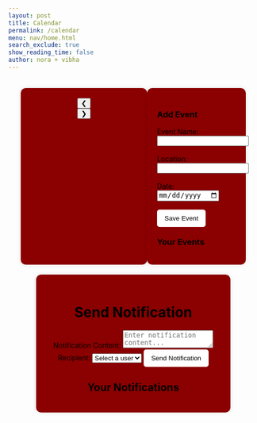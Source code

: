 ```yaml
---
layout: post
title: Calendar
permalink: /calendar
menu: nav/home.html
search_exclude: true
show_reading_time: false
author: nora + vibha
---
```


<style>
    body {
        background-image: url('images/greenbg.png');
        background-size: cover;
        background-position: center;
        background-attachment: fixed;
    }
    .container {
        display: flex;
        justify-content: space-between;
        width: 90%;
        margin: auto;
        padding: 20px;
    }
    .calendar-container {
        width: 60%;
        text-align: center;
        padding: 20px;
        background: #8B0000;
        border-radius: 10px;
        box-shadow: 0 0 10px rgba(0, 0, 0, 0.1);
    }
    .event-container {
        width: 35%;
        padding: 20px;
        background: #8B0000;
        border-radius: 10px;
        box-shadow: 0 0 10px rgba(0, 0, 0, 0.1);
    }
    .calendar-grid {
        display: grid;
        grid-template-columns: repeat(7, 1fr);
        gap: 5px;
        padding: 10px;
    }
    .day-name, .day {
        text-align: center;
        padding: 10px;
        font-size: 16px;
        color: black;
    }
    .day {
        border: 1px solid #ddd;
        cursor: pointer;
        background: white;
        border-radius: 5px;
    }
    .day:hover {
        background: #800000;
    }
    .event-day {
        background-color: #800000;
    }
    .event-emoji {
        font-size: 20px;
        color: red;
        margin-top: 5px;
    }
    .notifications-container {
        width: 70%;
        margin: auto;
        text-align: center;
        padding: 20px;
        background: #8B0000;
        border-radius: 10px;
        box-shadow: 0 0 10px rgba(0, 0, 0, 0.1);
    }
    .notifications-container button {
        background: white;
        color: black;
        border: none;
        padding: 10px 15px;
        border-radius: 5px;
        cursor: pointer;
    }
    .notifications-container button:hover {
        background: #CD5C5C;
    }
    .event-container button {
        background: white;
        color: black;
        border: none;
        padding: 10px 15px;
        border-radius: 5px;
        cursor: pointer;
    }
    .event-container button:hover {
        background: #CD5C5C;
    }
</style>


<div class="container">
    <!-- Calendar Section -->
    <div class="calendar-container">
        <div class="calendar-header">
            <button id="prev-month" onclick="changeMonth(-1)">&#10094;</button>
            <div class="month-year" id="month-year"></div>
            <button id="next-month" onclick="changeMonth(1)">&#10095;</button>
        </div>
        <div class="calendar-grid" id="calendar-days"></div>
    </div>
    <!-- Event Form & List -->
    <div class="event-container">
        <h3 style="color: black;">Add Event</h3>
        <form id="eventForm">
            <label for="eventName" style="color: black;">Event Name:</label>
            <input type="text" id="eventName" required><br><br>
            <label for="eventLocation" style="color: black;">Location:</label>
            <input type="text" id="eventLocation" required><br><br>
            <label for="startDate" style="color: black;">Date:</label>
            <input type="date" id="startDate" required><br><br>
            <button type="submit">Save Event</button>
        </form>
        <h3 style="color: black; margin-top: 20px;">Your Events</h3>
        <div id="event-list"></div>
    </div>
</div>

<!-- Notifications Section -->
<div class="notifications-container">
    <h1 class="page-title" style="color: black;">Send Notification</h1>
    <form id="notificationForm">
        <label for="content" style="color: black;">Notification Content:</label>
        <textarea id="content" required placeholder="Enter notification content..."></textarea>
        <label for="recipient_id" style="color: black;">Recipient:</label>
        <select id="recipient_id" required>
            <option value="" disabled selected>Select a user</option>
        </select>
        <button type="submit">Send Notification</button>
    </form>
    <h2 style="color: black;">Your Notifications</h2>
    <div id="notificationsList"></div>
</div>

<script type="module">
  import { pythonURI, fetchOptions } from '{{ site.baseurl }}/assets/js/api/config.js';

  let currentMonth = new Date().getMonth();
  let currentYear = new Date().getFullYear();
  let events = []; // Store events here

  document.addEventListener('DOMContentLoaded', function() {
      initializeCalendar();
      populateUserDropdown();
      fetchNotifications();
  });

  function initializeCalendar() {
      renderCalendar();
  }

  function renderCalendar() {
      const monthYear = document.getElementById("month-year");
      const calendarDays = document.getElementById("calendar-days");
      monthYear.textContent = `${new Date(currentYear, currentMonth).toLocaleString('default', { month: 'long' })} ${currentYear}`;
      calendarDays.innerHTML = "";
      
      const firstDay = new Date(currentYear, currentMonth, 1).getDay();
      const daysInMonth = new Date(currentYear, currentMonth + 1, 0).getDate();
      
      for (let i = 0; i < firstDay; i++) {
          calendarDays.appendChild(document.createElement("div"));
      }
      
      for (let day = 1; day <= daysInMonth; day++) {
          const dayCell = document.createElement("div");
          dayCell.classList.add("day");
          dayCell.textContent = day;
          
          // Check if there are events on this day
          const eventOnDay = events.filter(event => new Date(event.date).getDate() === day);
          if (eventOnDay.length > 0) {
              dayCell.classList.add("event-day");
              const emoji = document.createElement("div");
              emoji.classList.add("event-emoji");
              emoji.textContent = "❗"; // Add the emoji below the date
              dayCell.appendChild(emoji);
          }

          dayCell.addEventListener("click", () => {
              document.getElementById("startDate").value = `${currentYear}-${String(currentMonth + 1).padStart(2, '0')}-${String(day).padStart(2, '0')}`;
          });
          
          calendarDays.appendChild(dayCell);
      }
  }

  function changeMonth(direction) {
      currentMonth += direction;
      if (currentMonth < 0) {
          currentMonth = 11;
          currentYear--;
      } else if (currentMonth > 11) {
          currentMonth = 0;
          currentYear++;
      }
      renderCalendar();
  }

  // Event handling for adding events
  document.getElementById("eventForm").addEventListener("submit", function(event) {
      event.preventDefault();
      
      const eventName = document.getElementById("eventName").value;
      const eventLocation = document.getElementById("eventLocation").value;
      const eventDate = document.getElementById("startDate").value;
      
      if (!eventName || !eventLocation || !eventDate) {
          alert("Please fill in all fields.");
          return;
      }
      
      // Add the event to the events array
      events.push({ name: eventName, location: eventLocation, date: eventDate });
      alert("Event added successfully!");

      // Clear the form
      document.getElementById("eventForm").reset();

      // Display the event in the "Your Events" section
      displayEvents();

      // Re-render the calendar with new events
      renderCalendar();
  });

  // Display events in the "Your Events" section
  function displayEvents() {
      const eventList = document.getElementById("event-list");
      eventList.innerHTML = events.map(event => {
          return `<div class="event-item">${event.name} @ ${event.location} on ${new Date(event.date).toLocaleDateString()}</div>`;
      }).join('');
  }

  async function populateUserDropdown() {
      try {
          const response = await fetch(`${pythonURI}/api/users/id-name`, fetchOptions);
          if (!response.ok) {
              throw new Error('Failed to fetch users');
          }
          const users = await response.json();
          const recipientSelect = document.getElementById("recipient_id");
          recipientSelect.innerHTML = '<option value="" disabled selected>Select a user</option>';
          users.forEach(user => {
              const option = document.createElement("option");
              option.value = user.id;
              option.textContent = user.name;
              recipientSelect.appendChild(option);
          });
      } catch (error) {
          console.error("Error fetching users:", error);
      }
  }

  document.getElementById("notificationForm").addEventListener("submit", async function(event) {
      event.preventDefault();
      
      const content = document.getElementById("content").value;
      const recipient_id = document.getElementById("recipient_id").value;
      
      if (!content || !recipient_id) {
          alert("Please fill in all fields.");
          return;
      }
      
      const notificationData = {
          content: content,
          recipient_id: recipient_id
      };
      
      try {
          const response = await fetch(`${pythonURI}/api/notification`, {
              ...fetchOptions,
              method: 'POST',
              headers: { 'Content-Type': 'application/json' },
              body: JSON.stringify(notificationData),
          });
          if (!response.ok) {
              throw new Error('Failed to send notification');
          }
          alert('Notification sent!');
          document.getElementById("notificationForm").reset();
          fetchNotifications();
      } catch (error) {
          console.error("Error sending notification:", error);
      }
  });

  async function fetchNotifications() {
      try {
          const response = await fetch(`${pythonURI}/api/notifications`, fetchOptions);
          if (!response.ok) {
              throw new Error('Failed to fetch notifications');
          }
          const notifications = await response.json();
          const notificationsList = document.getElementById("notificationsList");
          notificationsList.innerHTML = notifications.map(n => `<p><strong>${n.sender}:</strong> ${n.content}</p>`).join('');
      } catch (error) {
          console.error("Error fetching notifications:", error);
      }
  }
</script>
